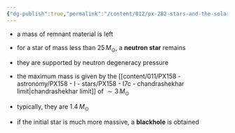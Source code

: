```yaml
---
{"dg-publish":true,"permalink":"/content/012/px-282-stars-and-the-solar-system/e-stellar-evolution/px-285-e7-remnants/","created":"2024-11-26T10:47:16.799+00:00","updated":"2024-11-26T10:53:02.225+00:00"}
---
```


- a mass of remnant material is left

- for a star of mass less than $25\,M_{\odot}$, a **neutron star** remains
- they are supported by neutron degeneracy pressure
- the maximum mass is given by the [[content/011/PX158 - astronomy/PX158 - I - stars/PX158 - I7c - chandrashekhar limit\|chandrashekhar limit]] of $\sim 3\,M_\odot$
- typically, they are $1.4\,M_{\odot}$

- if the initial star is much more massive, a **blackhole** is obtained
